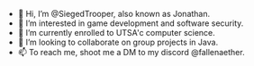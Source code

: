 - 👋 Hi, I’m @SiegedTrooper, also known as Jonathan.
- 👀 I’m interested in game development and software security.
- 🌱 I’m currently enrolled to UTSA'c computer science.
- 💞️ I’m looking to collaborate on group projects in Java.
- 📫 To reach me, shoot me a DM to my discord @fallenaether.

<!---
SiegedTrooper/SiegedTrooper is a ✨ special ✨ repository because its `README.md` (this file) appears on your GitHub profile.
You can click the Preview link to take a look at your changes.
--->
